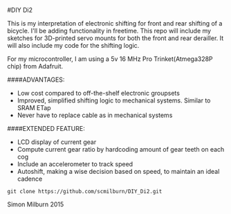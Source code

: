 #DIY Di2

This is my interpretation of electronic shifting for front and rear shifting of a bicycle.
I'll be adding functionality in freetime. This repo will include my sketches for 3D-printed 
servo mounts for both the front and rear derailler. It will also include my code for the 
shifting logic.

For my microcontroller, I am using a 5v 16 MHz Pro Trinket(Atmega328P chip) from Adafruit.

####ADVANTAGES:
* Low cost compared to off-the-shelf electronic groupsets
* Improved, simplified shifting logic to mechanical systems. Similar to SRAM ETap
* Never have to replace cable as in mechanical systems

####EXTENDED FEATURE:
* LCD display of current gear
* Compute current gear ratio by hardcoding amount of gear teeth on each cog
* Include an accelerometer to track speed
* Autoshift, making a wise decision based on speed, to maintain an ideal cadence 

`git clone https://github.com/scmilburn/DIY_Di2.git`

Simon Milburn 2015
